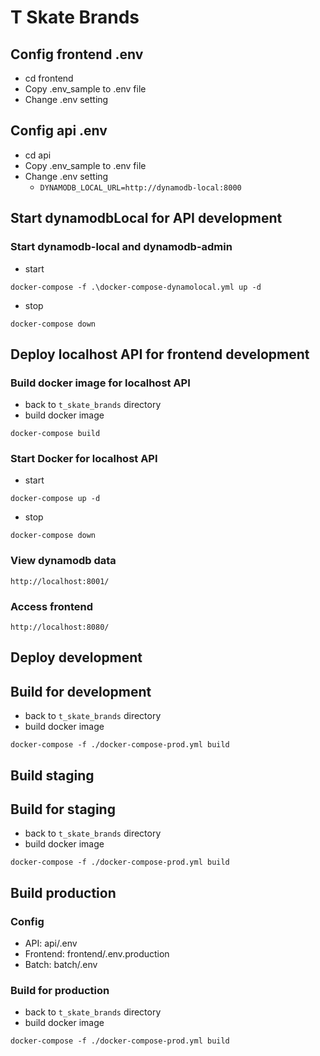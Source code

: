# T Skate Brands

## Config frontend .env
- cd frontend
- Copy .env_sample to .env file
- Change .env setting

## Config api .env
- cd api
- Copy .env_sample to .env file
- Change .env setting
    - `DYNAMODB_LOCAL_URL=http://dynamodb-local:8000`

## Start dynamodbLocal for API development
### Start dynamodb-local and dynamodb-admin
- start
```
docker-compose -f .\docker-compose-dynamolocal.yml up -d
```
- stop
```
docker-compose down
```

## Deploy localhost API for frontend development
### Build docker image for localhost API
- back to `t_skate_brands` directory
- build docker image
```
docker-compose build
```

### Start Docker for localhost API
- start
```
docker-compose up -d
```
- stop
```
docker-compose down
```

### View dynamodb data
```
http://localhost:8001/
```

### Access frontend
```
http://localhost:8080/
```

## Deploy development
## Build for development
- back to `t_skate_brands` directory
- build docker image
```
docker-compose -f ./docker-compose-prod.yml build
```


## Build staging
## Build for staging
- back to `t_skate_brands` directory
- build docker image
```
docker-compose -f ./docker-compose-prod.yml build
```

## Build production
### Config
- API: api/.env
- Frontend: frontend/.env.production
- Batch: batch/.env
### Build for production
- back to `t_skate_brands` directory
- build docker image
```
docker-compose -f ./docker-compose-prod.yml build
```
